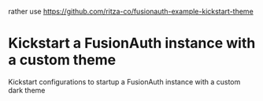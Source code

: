 rather use https://github.com/ritza-co/fusionauth-example-kickstart-theme


# Kickstart a FusionAuth instance with a custom theme 

Kickstart configurations to startup a FusionAuth instance with a custom dark theme
